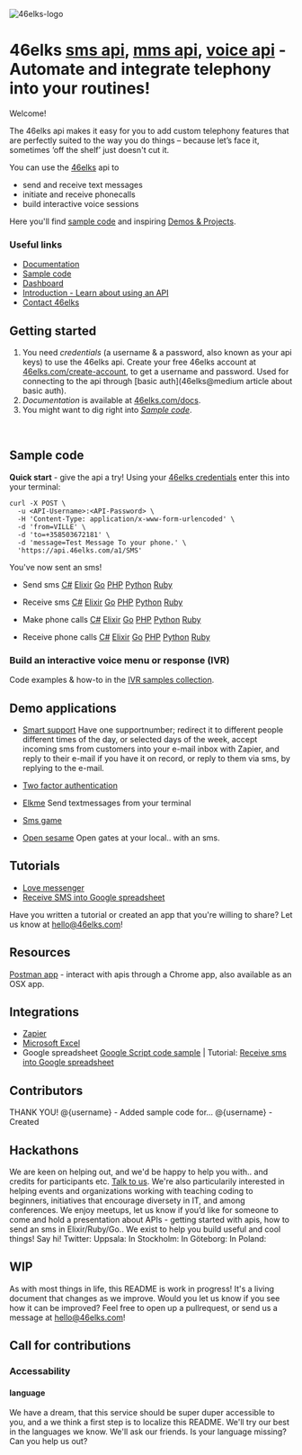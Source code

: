 ![46elks-logo](https://www.46elks.com/images/logo/46elks-240-150.png)

# 46elks [sms api](https://46elks.com), [mms api](https://46elks.com), [voice api](https://46elks.com/link-to-details-about-voice) - Automate and integrate telephony into your routines!

Welcome!

The 46elks api makes it easy for you to add custom telephony features that are perfectly suited to the way you do things – because let’s face it, sometimes ‘off the shelf’ just doesn't cut it.

You can use the [46elks](https://www.46elks.com) api to 

* send and receive text messages
* initiate and receive phonecalls
* build interactive voice sessions

Here you'll find [sample code]() and inspiring [Demos & Projects]().

### Useful links

  * [Documentation](https://www.46elks.com/api-docs#introduction)
  * [Sample code](https://github.com/littlekid/testing-learning-to-create-a-good-getting-started-and-readme/tree/master/samples)
  * [Dashboard](http://dashboard.46elks.com/)
  * [Introduction - Learn about using an API](https://zapier.com/learn/apis/) 
  * [Contact 46elks](46elks.com/help#contact)


## Getting started

1. You need *credentials* (a username & a password, also known as your api keys) to use the 46elks api. Create your free 46elks account at [46elks.com/create-account](https://www.46elks.com/create-account), to get a username and password. Used for connecting to the api through [basic auth](46elks@medium article about basic auth).
2. *Documentation* is available at [46elks.com/docs](https://46elks.com/docs).
3. You might want to dig right into *[Sample code](https://github.com/littlekid/testing-learning-to-create-a-good-getting-started-and-readme/tree/master/samples)*.

<br>

## Sample code

**Quick start** - give the api a try! Using your [46elks credentials](https://dashboard.46elks.com) enter this into your terminal:
```
curl -X POST \
  -u <API-Username>:<API-Password> \
  -H 'Content-Type: application/x-www-form-urlencoded' \
  -d 'from=VILLE' \
  -d 'to=+358503672181' \
  -d 'message=Test Message To your phone.' \
  'https://api.46elks.com/a1/SMS' 
``` 

You've now sent an sms!



* Send sms [C#](https://github.com/46elks-getting-started/tree/master/code%20samples/C%23/send-sms) [Elixir](https://github.com/46elks-getting-started/tree/master/code%20samples/elixir) [Go](https://github.com/46elks-getting-started/tree/master/code%20samples/go) [PHP](https://github.com/46elks-getting-started/tree/master/code%20samples/php) [Python](https://github.com/46elks-getting-started/tree/master/code%20samples/py) [Ruby](https://github.com/46elks-getting-started/tree/master/code%20samples/ruby)

* Receive sms [C#](https://github.com/46elks-getting-started/tree/master/code%20samples/C%23/receive-sms) [Elixir](https://github.com/46elks-getting-started/tree/master/code%20samples/elixir) [Go](https://github.com/46elks-getting-started/tree/master/code%20samples/go) [PHP](https://github.com/46elks-getting-started/tree/master/code%20samples/php) [Python](https://github.com/46elks-getting-started/tree/master/code%20samples/py) [Ruby](https://github.com/46elks-getting-started/tree/master/code%20samples/ruby)

* Make phone calls [C#](https://github.com/46elks-getting-started/tree/master/code%20samples/C%23/send-sms) [Elixir](https://github.com/46elks-getting-started/tree/master/code%20samples/elixir) [Go](https://github.com/46elks-getting-started/tree/master/code%20samples/go) [PHP](https://github.com/46elks-getting-started/tree/master/code%20samples/php) [Python](https://github.com/46elks-getting-started/tree/master/code%20samples/py) [Ruby](https://github.com/46elks-getting-started/tree/master/code%20samples/ruby)

* Receive phone calls [C#](https://github.com/46elks-getting-started/tree/master/code%20samples/C%23/send-sms) [Elixir](https://github.com/46elks-getting-started/tree/master/code%20samples/elixir) [Go](https://github.com/46elks-getting-started/tree/master/code%20samples/go) [PHP](https://github.com/46elks-getting-started/tree/master/code%20samples/php) [Python](https://github.com/46elks-getting-started/tree/master/code%20samples/py) [Ruby](https://github.com/46elks-getting-started/tree/master/code%20samples/ruby)


### Build an interactive voice menu or response (IVR)

Code examples & how-to in the [IVR samples collection](https://github.com/littlekid/testing-learning-to-create-a-good-getting-started-and-readme/tree/master/code%20samples/Voice%20-%20IVR%20-%20interactive%20voice%20menues).



## Demo applications

* [Smart support]()
  Have one supportnumber; redirect it to different people different times of the day, or selected days of the week, accept incoming sms from customers into your e-mail inbox with Zapier, and reply to their e-mail if you have it on record, or reply to them via sms, by replying to the e-mail.

* [Two factor authentication]()

* [Elkme]()
  Send textmessages from your terminal

* [Sms game]()

* [Open sesame]() 
  Open gates at your local..  with an sms.

## Tutorials

* [Love messenger](https://github.com/gish/love-messenger)
* [Receive SMS into Google spreadsheet](https://medium.com/@46elks/receive-sms-into-google-spreadsheet-435b51393493#.9ku01h462)

Have you written a tutorial or created an app that you're willing to share?
Let us know at hello@46elks.com!


## Resources
[Postman app](https://www.getpostman.com/) - interact with apis through a Chrome app, also available as an OSX app.
  
## Integrations
  * [Zapier](https://zapier.com/zapbook/46elks/)
  * [Microsoft Excel](https://excel.46elks.com/)
  * Google spreadsheet [Google Script code sample](https://github.com/46elks/SMStoGoogleSheets) | Tutorial: [Receive sms into Google spreadsheet](https://medium.com/@46elks/receive-sms-into-google-spreadsheet-435b51393493#.iu690j86w)
## Contributors
  THANK YOU!
  @{username} - Added sample code for...
  @{username} - Created
  
## Hackathons
  We are keen on helping out, and we'd be happy to help you with.. and credits for participants etc. [Talk to us](mailto:hello@46elks.com). We're also particularily interested in helping events and organizations working with teaching coding to beginners, initiatives that encourage diversety in IT, and among conferences. We enjoy meetups, let us know if you’d like for someone to come and hold a presentation about APIs - getting started with apis, how to send an sms in Elixir/Ruby/Go..  We exist to help you build useful and cool things!
  Say hi! Twitter: Uppsala: In Stockholm: In Göteborg: In Poland:

## WIP
As with most things in life, this README is work in progress! It's a living document that changes as we improve.
Would you let us know if you see how it can be improved?
Feel free to open up a pullrequest, or send us a message at hello@46elks.com!

## Call for contributions

### Accessability 

#### language

We have a dream, that this service should be super duper accessible to you, and a we think a first step is to localize this README. We'll try our best in the languages we know. We'll ask our friends. Is your language missing? Can you help us out?
